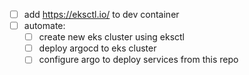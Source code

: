 - [ ] add https://eksctl.io/ to dev container
- [ ] automate:
    - [ ] create new eks cluster using eksctl
    - [ ] deploy argocd to eks cluster 
    - [ ] configure argo to deploy services from this repo
